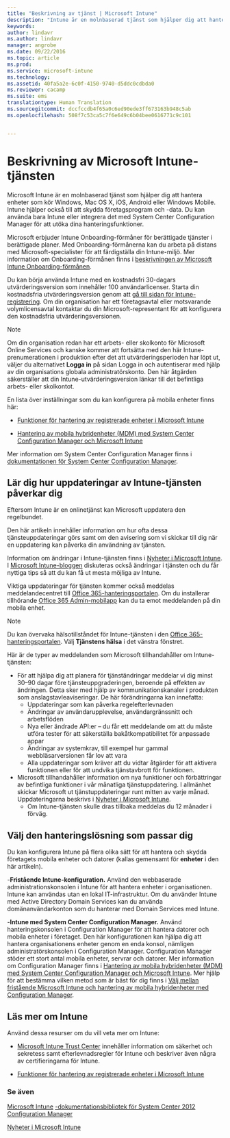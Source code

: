 ```yaml
---
title: "Beskrivning av tjänst | Microsoft Intune"
description: "Intune är en molnbaserad tjänst som hjälper dig att hantera Windows-, iOS-, Mac OS X-, Android- och Windows Mobile-enheter."
keywords: 
author: lindavr
ms.author: lindavr
manager: angrobe
ms.date: 09/22/2016
ms.topic: article
ms.prod: 
ms.service: microsoft-intune
ms.technology: 
ms.assetid: 40fa5a2e-6c0f-4150-9740-d5ddc0cdbda0
ms.reviewer: cacamp
ms.suite: ems
translationtype: Human Translation
ms.sourcegitcommit: dccfccdb4f65a0c6ed90ede3ff673163b948c5ab
ms.openlocfilehash: 508f7c53ca5c7f6e649c6b04bee0616771c9c101


---
```


# <a name="microsoft-intune-service-description"></a>Beskrivning av Microsoft Intune-tjänsten

Microsoft Intune är en molnbaserad tjänst som hjälper dig att hantera enheter som kör Windows, Mac OS X, iOS, Android eller Windows Mobile. Intune hjälper också till att skydda företagsprogram och -data. Du kan använda bara Intune eller integrera det med System Center Configuration Manager för att utöka dina hanteringsfunktioner.

Microsoft erbjuder Intune Onboarding-förmåner för berättigade tjänster i berättigade planer. Med Onboarding-förmånerna kan du arbeta på distans med Microsoft-specialister för att färdigställa din Intune-miljö. Mer information om Onboarding-förmånen finns i [beskrivningen av Microsoft Intune Onboarding-förmånen](http://go.microsoft.com/fwlink/?LinkId=619281).

Du kan börja använda Intune med en kostnadsfri 30-dagars utvärderingsversion som innehåller 100 användarlicenser. Starta din kostnadsfria utvärderingsversion genom att [gå till sidan för Intune-registrering](http://www.microsoft.com/en-us/server-cloud/products/microsoft-intune/). Om din organisation har ett företagsavtal eller motsvarande volymlicensavtal kontaktar du din Microsoft-representant för att konfigurera den kostnadsfria utvärderingsversionen.

> [!NOTE]
> Om din organisation redan har ett arbets- eller skolkonto för Microsoft Online Services och kanske kommer att fortsätta med den här Intune-prenumerationen i produktion efter det att utvärderingsperioden har löpt ut, väljer du alternativet **Logga in** på sidan Logga in och autentiserar med hjälp av din organisations globala administratörskonto. Den här åtgärden säkerställer att din Intune-utvärderingsversion länkar till det befintliga arbets- eller skolkontot.

En lista över inställningar som du kan konfigurera på mobila enheter finns här:

-   [Funktioner för hantering av registrerade enheter i Microsoft Intune](/intune/get-started/mobile-device-management-capabilities-in-microsoft-intune)

-   [Hantering av mobila hybridenheter (MDM) med System Center Configuration Manager och Microsoft Intune](https://technet.microsoft.com/library/mt627883.aspx)

Mer information om System Center Configuration Manager finns i [dokumentationen för System Center Configuration Manager](https://technet.microsoft.com/library/mt346023.aspx).

## <a name="learn-how-intune-service-updates-affect-you"></a>Lär dig hur uppdateringar av Intune-tjänsten påverkar dig
Eftersom Intune är en onlinetjänst kan Microsoft uppdatera den regelbundet.

Den här artikeln innehåller information om hur ofta dessa tjänsteuppdateringar görs samt om den avisering som vi skickar till dig när en uppdatering kan påverka din användning av tjänsten.

Information om ändringar i Intune-tjänsten finns i [Nyheter i Microsoft Intune](/intune/deploy-use/whats-new-in-microsoft-intune). I [Microsoft Intune-bloggen](http://blogs.technet.com/b/microsoftintune/) diskuteras också ändringar i tjänsten och du får nyttiga tips så att du kan få ut mesta möjliga av Intune.

Viktiga uppdateringar för tjänsten kommer också meddelas meddelandecentret till [Office 365-hanteringsportalen](https://portal.office.com/Admin/Default.aspx). Om du installerar tillhörande [Office 365 Admin-mobilapp](https://support.office.com/article/Office-365-Admin-Mobile-App-e16f6421-2a1a-4142-bf9d-9846600a060a) kan du ta emot meddelanden på din mobila enhet.

> [!NOTE]
> Du kan övervaka hälsotillståndet för Intune-tjänsten i den [Office 365-hanteringsportalen](https://portal.office.com/Admin/Default.aspx). Välj **Tjänstens hälsa** i det vänstra fönstret.  

Här är de typer av meddelanden som Microsoft tillhandahåller om Intune-tjänsten:
-   För att hjälpa dig att planera för tjänständringar meddelar vi dig minst 30–90 dagar före tjänsteuppgraderingen, beroende på effekten av ändringen. Detta sker med hjälp av kommunikationskanaler i produkten som anslagstavleaviseringar. De här förändringarna kan innefatta:
    * Uppdateringar som kan påverka regelefterlevnaden
    * Ändringar av användarupplevelse, användargränssnitt och arbetsflöden
    * Nya eller ändrade API:er – du får ett meddelande om att du måste utföra tester för att säkerställa bakåtkompatibilitet för anpassade appar
    * Ändringar av systemkrav, till exempel hur gammal webbläsarversionen får lov att vara
    * Alla uppdateringar som kräver att du vidtar åtgärder för att aktivera funktionen eller för att undvika tjänstavbrott för funktionen.
-   Microsoft tillhandahåller information om nya funktioner och förbättringar av befintliga funktioner i vår månatliga tjänstuppdatering. I allmänhet skickar Microsoft ut tjänstuppdateringar runt mitten av varje månad. Uppdateringarna beskrivs i [Nyheter i Microsoft Intune](/intune/deploy-use/whats-new-in-microsoft-intune).
    -   Om Intune-tjänsten skulle dras tillbaka meddelas du 12 månader i förväg.

## <a name="choose-the-management-solution-thats-right-for-you"></a>Välj den hanteringslösning som passar dig
Du kan konfigurera Intune på flera olika sätt för att hantera och skydda företagets mobila enheter och datorer (kallas gemensamt för **enheter** i den här artikeln).

-**Fristående Intune-konfiguration.** Använd den webbaserade administrationskonsolen i Intune för att hantera enheter i organisationen. Intune kan användas utan en lokal IT-infrastruktur. Om du använder Intune med Active Directory Domain Services kan du använda domänanvändarkonton som du hanterar med Domain Services med Intune.

-**Intune med System Center Configuration Manager.** Använd hanteringskonsolen i Configuration Manager för att hantera datorer och mobila enheter i företaget. Den här konfigurationen kan hjälpa dig att hantera organisationens enheter genom en enda konsol, nämligen administratörskonsolen i Configuration Manager. Configuration Manager stöder ett stort antal mobila enheter, servrar och datorer. Mer information om Configuration Manager finns i [Hantering av mobila hybridenheter (MDM) med System Center Configuration Manager och Microsoft Intune](https://technet.microsoft.com/library/mt627883.aspx). Mer hjälp för att bestämma vilken metod som är bäst för dig finns i [Välj mellan fristående Microsoft Intune och hantering av mobila hybridenheter med Configuration Manager](https://technet.microsoft.com/en-us/library/mt706478.aspx).


## <a name="learn-more-about-intune"></a>Läs mer om Intune
Använd dessa resurser om du vill veta mer om Intune:

- [Microsoft Intune Trust Center](http://www.microsoft.com/en-us/server-cloud/products/intune-trust-center/) innehåller information om säkerhet och sekretess samt efterlevnadsregler för Intune och beskriver även några av certifieringarna för Intune.

- [Funktioner för hantering av registrerade enheter i Microsoft Intune](/intune/get-started/mobile-device-management-capabilities-in-microsoft-intune)

### <a name="see-also"></a>Se även
[Microsoft Intune](https://docs.microsoft.com/intune/)
[-dokumentationsbibliotek för System Center 2012 Configuration Manager](https://technet.microsoft.com/library/gg682041.aspx)

[Nyheter i Microsoft Intune](/intune/deploy-use/whats-new-in-microsoft-intune)



<!--HONumber=Nov16_HO3-->



